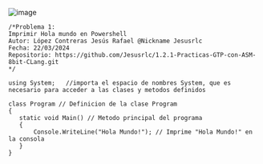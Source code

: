 ![image](https://github.com/Jesusrlc/-2.2-Conoce-y-aplica-instrucciones-del-lenguaje-ensamblador-para-programar-aplicaciones-de-interfaz/assets/158230496/24609ce9-ae13-41e0-ac70-4670277687a1)

 ```ASM
/*Problema 1:
Imprimir Hola mundo en Powershell
Autor: López Contreras Jesús Rafael @Nickname Jesusrlc
Fecha: 22/03/2024
Repositorio: https://github.com/Jesusrlc/1.2.1-Practicas-GTP-con-ASM-8bit-CLang.git
*/

using System;   //importa el espacio de nombres System, que es necesario para acceder a las clases y metodos definidos

class Program // Definicion de la clase Program
{
    static void Main() // Metodo principal del programa
    {
        Console.WriteLine("Hola Mundo!"); // Imprime "Hola Mundo!" en la consola
    }
}
 ```
